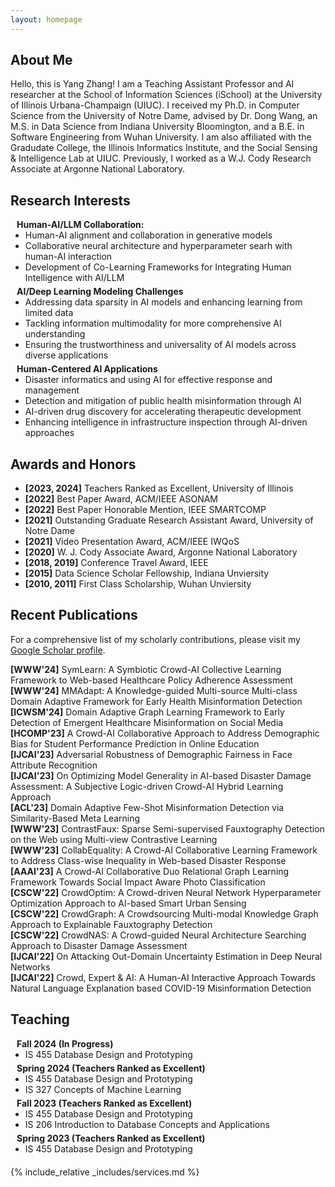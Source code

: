 ```yaml
---
layout: homepage
---
```


## About Me

Hello, this is Yang Zhang! I am a Teaching Assistant Professor and AI researcher at the School of Information Sciences (iSchool) at the University of Illinois Urbana-Champaign (UIUC). I received my Ph.D. in Computer Science from the University of Notre Dame, advised by Dr. Dong Wang, an M.S. in Data Science from Indiana University Bloomington, and a B.E. in Software Engineering from Wuhan University. I am also affiliated with the Gradudate College, the Illinois Informatics Institute, and the Social Sensing & Intelligence Lab at UIUC. Previously, I worked as a W.J. Cody Research Associate at Argonne National Laboratory.

## Research Interests
<h4 style="margin:0 10px 0;">Human-AI/LLM Collaboration:</h4>

<ul style="margin:0 0 5px;">
  <li><autocolor>Human-AI alignment and collaboration in generative models</autocolor></li>
  <li><autocolor>Collaborative neural architecture and hyperparameter searh with human-AI interaction</autocolor></li>
  <li><autocolor>Development of Co-Learning Frameworks for Integrating Human Intelligence with AI/LLM</autocolor></li>
</ul>

<h4 style="margin:0 10px 0;">AI/Deep Learning Modeling Challenges</h4>

<ul style="margin:0 0 5px;">
  <li><autocolor>Addressing data sparsity in AI models and enhancing learning from limited data</autocolor></li>
  <li><autocolor>Tackling information multimodality for more comprehensive AI understanding</autocolor></li>
    <li><autocolor>Ensuring the trustworthiness and universality of AI models across diverse applications</autocolor></li>
</ul>

<h4 style="margin:0 10px 0;">Human-Centered AI Applications</h4>

<ul style="margin:0 0 20px;">
  <li><autocolor>Disaster informatics and using AI for effective response and management</autocolor></li>
  <li><autocolor>Detection and mitigation of public health misinformation through AI</autocolor></li>
    <li><autocolor>AI-driven drug discovery for accelerating therapeutic development</autocolor></li>
        <li><autocolor>Enhancing intelligence in infrastructure inspection through AI-driven approaches</autocolor></li>
</ul>


## Awards and Honors

- **[2023, 2024]** Teachers Ranked as Excellent, University of Illinois
- **[2022]** Best Paper Award, ACM/IEEE ASONAM
- **[2022]** Best Paper Honorable Mention, IEEE SMARTCOMP
- **[2021]** Outstanding Graduate Research Assistant Award, University of Notre Dame 
- **[2021]** Video Presentation Award, ACM/IEEE IWQoS
- **[2020]** W. J. Cody Associate Award, Argonne National Laboratory
- **[2018, 2019]** Conference Travel Award, IEEE
- **[2015]** Data Science Scholar Fellowship, Indiana Unviersity
- **[2010, 2011]** First Class Scholarship, Wuhan Unviersity


## Recent Publications

For a comprehensive list of my scholarly contributions, please visit my <a href="https://scholar.google.com/citations?user=uq55RBsAAAAJ&hl=en">Google Scholar profile</a>.


**[WWW'24]** SymLearn: A Symbiotic Crowd-AI Collective Learning Framework to Web-based Healthcare Policy Adherence Assessment <br>
**[WWW'24]** MMAdapt: A Knowledge-guided Multi-source Multi-class Domain Adaptive Framework for Early Health Misinformation Detection <br>
**[ICWSM'24]** Domain Adaptive Graph Learning Framework to Early Detection of Emergent Healthcare Misinformation on Social Media <br>
**[HCOMP'23]** A Crowd-AI Collaborative Approach to Address Demographic Bias for Student Performance Prediction in Online Education <br>
**[IJCAI'23]** Adversarial Robustness of Demographic Fairness in Face Attribute Recognition <br>
**[IJCAI'23]** On Optimizing Model Generality in AI-based Disaster Damage Assessment: A Subjective Logic-driven Crowd-AI Hybrid Learning Approach <br>
**[ACL'23]** Domain Adaptive Few-Shot Misinformation Detection via Similarity-Based Meta Learning <br>
**[WWW'23]** ContrastFaux: Sparse Semi-supervised Fauxtography Detection on the Web using Multi-view Contrastive Learning <br>
**[WWW'23]** CollabEquality: A Crowd-AI Collaborative Learning Framework to Address Class-wise Inequality in Web-based Disaster Response <br>
**[AAAI'23]** A Crowd-AI Collaborative Duo Relational Graph Learning Framework Towards Social Impact Aware Photo Classification <br>
**[CSCW'22]** CrowdOptim: A Crowd-driven Neural Network Hyperparameter Optimization Approach to AI-based Smart Urban Sensing <br>
**[CSCW'22]** CrowdGraph: A Crowdsourcing Multi-modal Knowledge Graph Approach to Explainable Fauxtography Detection <br>
**[CSCW'22]** CrowdNAS: A Crowd-guided Neural Architecture Searching Approach to Disaster Damage Assessment <br>
**[IJCAI'22]** On Attacking Out-Domain Uncertainty Estimation in Deep Neural Networks <br>
**[IJCAI'22]** Crowd, Expert & AI: A Human-AI Interactive Approach Towards Natural Language Explanation based COVID-19 Misinformation Detection <br>

## Teaching
<h4 style="margin:0 10px 0;">Fall 2024 (In Progress)</h4>

<ul style="margin:0 0 5px;">
  <li><autocolor>IS 455 Database Design and Prototyping</autocolor></li>
</ul>

<h4 style="margin:0 10px 0;">Spring 2024 (Teachers Ranked as Excellent)</h4>

<ul style="margin:0 0 5px;">
  <li><autocolor>IS 455 Database Design and Prototyping</autocolor></li>
  <li><autocolor>IS 327 Concepts of Machine Learning</autocolor></li>
</ul>


<h4 style="margin:0 10px 0;">Fall 2023 (Teachers Ranked as Excellent)</h4>

<ul style="margin:0 0 5px;">
  <li><autocolor>IS 455 Database Design and Prototyping</autocolor></li>
  <li><autocolor>IS 206 Introduction to Database Concepts and Applications</autocolor></li>
</ul>

<h4 style="margin:0 10px 0;">Spring 2023 (Teachers Ranked as Excellent)</h4>

<ul style="margin:0 0 20px;">
  <li><autocolor>IS 455 Database Design and Prototyping</autocolor></li>
</ul>


{% include_relative _includes/services.md %}
